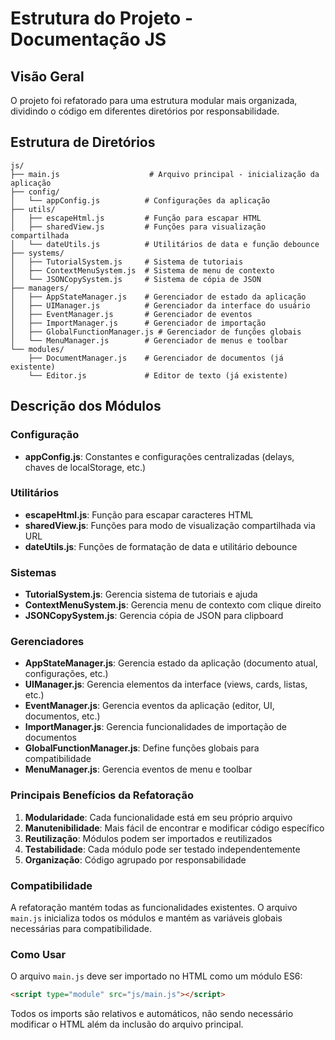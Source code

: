 # Estrutura do Projeto - Documentação JS

## Visão Geral

O projeto foi refatorado para uma estrutura modular mais organizada, dividindo o código em diferentes diretórios por responsabilidade.

## Estrutura de Diretórios

```
js/
├── main.js                    # Arquivo principal - inicialização da aplicação
├── config/
│   └── appConfig.js          # Configurações da aplicação
├── utils/
│   ├── escapeHtml.js         # Função para escapar HTML
│   ├── sharedView.js         # Funções para visualização compartilhada
│   └── dateUtils.js          # Utilitários de data e função debounce
├── systems/
│   ├── TutorialSystem.js     # Sistema de tutoriais
│   ├── ContextMenuSystem.js  # Sistema de menu de contexto
│   └── JSONCopySystem.js     # Sistema de cópia de JSON
├── managers/
│   ├── AppStateManager.js    # Gerenciador de estado da aplicação
│   ├── UIManager.js          # Gerenciador da interface do usuário
│   ├── EventManager.js       # Gerenciador de eventos
│   ├── ImportManager.js      # Gerenciador de importação
│   ├── GlobalFunctionManager.js # Gerenciador de funções globais
│   └── MenuManager.js        # Gerenciador de menus e toolbar
└── modules/
    ├── DocumentManager.js    # Gerenciador de documentos (já existente)
    └── Editor.js             # Editor de texto (já existente)
```

## Descrição dos Módulos

### Configuração
- **appConfig.js**: Constantes e configurações centralizadas (delays, chaves de localStorage, etc.)

### Utilitários
- **escapeHtml.js**: Função para escapar caracteres HTML
- **sharedView.js**: Funções para modo de visualização compartilhada via URL
- **dateUtils.js**: Funções de formatação de data e utilitário debounce

### Sistemas
- **TutorialSystem.js**: Gerencia sistema de tutoriais e ajuda
- **ContextMenuSystem.js**: Gerencia menu de contexto com clique direito
- **JSONCopySystem.js**: Gerencia cópia de JSON para clipboard

### Gerenciadores
- **AppStateManager.js**: Gerencia estado da aplicação (documento atual, configurações, etc.)
- **UIManager.js**: Gerencia elementos da interface (views, cards, listas, etc.)
- **EventManager.js**: Gerencia eventos da aplicação (editor, UI, documentos, etc.)
- **ImportManager.js**: Gerencia funcionalidades de importação de documentos
- **GlobalFunctionManager.js**: Define funções globais para compatibilidade
- **MenuManager.js**: Gerencia eventos de menu e toolbar

### Principais Benefícios da Refatoração

1. **Modularidade**: Cada funcionalidade está em seu próprio arquivo
2. **Manutenibilidade**: Mais fácil de encontrar e modificar código específico
3. **Reutilização**: Módulos podem ser importados e reutilizados
4. **Testabilidade**: Cada módulo pode ser testado independentemente
5. **Organização**: Código agrupado por responsabilidade

### Compatibilidade

A refatoração mantém todas as funcionalidades existentes. O arquivo `main.js` inicializa todos os módulos e mantém as variáveis globais necessárias para compatibilidade.

### Como Usar

O arquivo `main.js` deve ser importado no HTML como um módulo ES6:

```html
<script type="module" src="js/main.js"></script>
```

Todos os imports são relativos e automáticos, não sendo necessário modificar o HTML além da inclusão do arquivo principal.
